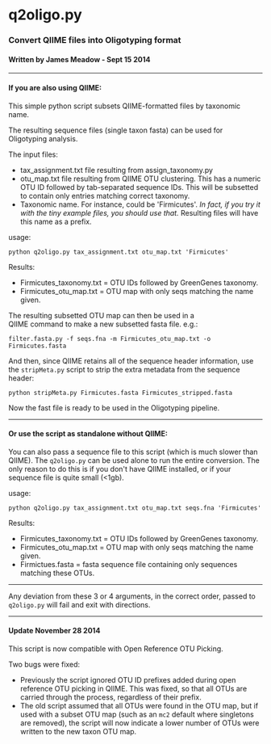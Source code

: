 # q2oligo.py 

### Convert QIIME files into Oligotyping format

#### Written by James Meadow - Sept 15 2014

----------

#### If you are also using QIIME: 


This simple python script subsets QIIME-formatted files by taxonomic name. 

The resulting sequence files (single taxon fasta) can be used for Oligotyping analysis.   

The input files: 
    
* tax_assignment.txt file resulting from assign_taxonomy.py 
* otu_map.txt  file resulting from QIIME OTU clustering. 
    This has a numeric OTU ID followed by tab-separated
    sequence IDs. This will be subsetted to contain only 
    entries matching correct taxonomy. 
* Taxonomic name. For instance, could be 'Firmicutes'.
*In fact, if you try it with the tiny example files, you should use that.*
Resulting files will have this name as a prefix. 

usage: 

```
python q2oligo.py tax_assignment.txt otu_map.txt 'Firmicutes'
```


Results: 
  
* Firmicutes_taxonomy.txt = OTU IDs followed by GreenGenes taxonomy. 
* Firmicutes_otu_map.txt = OTU map with only seqs matching the name given. 

The resulting subsetted OTU map can then be used in a  
  QIIME command to make a new subsetted fasta file. 
  e.g.: 
  
```
filter.fasta.py -f seqs.fna -m Firmicutes_otu_map.txt -o Firmicutes.fasta
```
And then, since QIIME retains all of the sequence header information, use the `stripMeta.py` script to strip the extra metadata from the sequence header:

``` 
python stripMeta.py Firmicutes.fasta Firmicutes_stripped.fasta
```

Now the fast file is ready to be used in the Oligotyping pipeline. 

------

#### Or use the script as standalone without QIIME: 


You can also pass a sequence file to this script (which is much slower than QIIME). 
The `q2oligo.py` can be used alone to run the entire conversion. 
The only reason to do this is if you don't have QIIME installed, or if your sequence file
is quite small (<1gb). 


usage: 

```
python q2oligo.py tax_assignment.txt otu_map.txt seqs.fna 'Firmicutes'
```


Results:

* Firmicutes_taxonomy.txt = OTU IDs followed by GreenGenes taxonomy.
* Firmicutes_otu_map.txt = OTU map with only seqs matching the name given.
* Firmictues.fasta = fasta sequence file containing only sequences matching these OTUs. 


-------

Any deviation from these 3 or 4 arguments, in the correct order, passed to 
`q2oligo.py` will fail and exit with directions. 


-------

#### Update November 28 2014

This script is now compatible with Open Reference OTU Picking. 

Two bugs were fixed: 

* Previously the script ignored OTU ID prefixes added during open reference OTU picking in QIIME. This was fixed, so that all OTUs are carried through the process, regardless of their prefix. 
* The old script assumed that all OTUs were found in the OTU map, but if used with a subset OTU map (such as an `mc2` default where singletons are removed), the script will now indicate a lower number of OTUs were written to the new taxon OTU map. 




